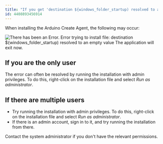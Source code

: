 ```yaml
---
title: "If you get 'destination ${windows_folder_startup) resolved to an empty value' when installing the Create Agent"
id: 4408893456914
---
```


When installing the Arduino Create Agent, the following may occur:

![There has been an Error.
Error trying to install file: destination ${windows_folder_startup) resolved to an empty value
The application will exit now.](img/windows_folder_startup_error.png)

## If you are the only user

The error can often be resolved by running the installation with admin privileges. To do this, right-click on the installation file and select _Run as administrator_.

## If there are multiple users

* Try running the installation with admin privileges. To do this, right-click on the installation file and select _Run as administrator_.
* If there is an admin account, sign in to it, and try running the installation from there.

Contact the system administrator if you don't have the relevant permissions.
